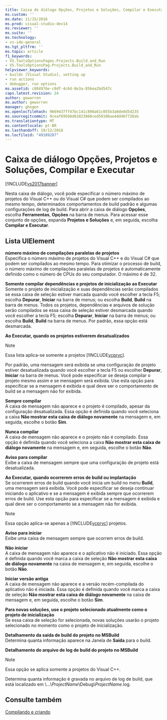 ```yaml
---
title: Caixa de diálogo Opções, Projetos e Soluções, Compilar e Executar | Microsoft Docs
ms.custom: ''
ms.date: 11/15/2016
ms.prod: visual-studio-dev14
ms.reviewer: ''
ms.suite: ''
ms.technology:
- vs-ide-general
ms.tgt_pltfrm: ''
ms.topic: article
f1_keywords:
- VS.ToolsOptionsPages.Projects.Build_and_Run
- VS.ToolsOptionsPag.Projects.Build_and_Run
helpviewer_keywords:
- builds [Visual Studio], setting up
- run actions
- debugger, run options
ms.assetid: c884976e-c0df-4c6d-8e3a-856ea2bd547c
caps.latest.revision: 24
author: gewarren
ms.author: gewarren
manager: ghogen
ms.openlocfilehash: 9669437ff47bc141c898a61c055b3a0de8d5d235
ms.sourcegitcommit: 9ceaf69568d61023868ced59108ae4dd46f720ab
ms.translationtype: MT
ms.contentlocale: pt-BR
ms.lasthandoff: 10/12/2018
ms.locfileid: "49189287"
---
```

# <a name="options-dialog-box--projects-and-solutions-build-and-run"></a>Caixa de diálogo Opções, Projetos e Soluções, Compilar e Executar
[!INCLUDE[vs2017banner](../../includes/vs2017banner.md)]

  
Nesta caixa de diálogo, você pode especificar o número máximo de projetos do Visual C++ ou do Visual C# que podem ser compilados ao mesmo tempo, determinados comportamentos de build padrão e algumas configurações de log de build. Para abrir a caixa de diálogo **Opções**, escolha **Ferramentas**, **Opções** na barra de menus. Para acessar esse conjunto de opções, expanda **Projetos e Soluções** e, em seguida, escolha **Compilar e Executar**.  
  
## <a name="uielement-list"></a>Lista UIElement  
 **número máximo de compilações paralelas de projetos**  
 Especifica o número máximo de projetos do Visual C++ e do Visual C# que podem ser compilados ao mesmo tempo. Para otimizar o processo de build, o número máximo de compilações paralelas de projetos é automaticamente definido como o número de CPUs do seu computador. O máximo é de 32.  
  
 **Somente compilar dependências e projetos de inicialização ao Executar**  
 Somente o projeto de inicialização e suas dependências serão compilados se essa caixa de seleção estiver marcada quando você escolher a tecla F5; escolha **Depurar**, **Iniciar** na barra de menus; ou escolha **Build**, **Build** na barra de menus. Todos os projetos, dependências e arquivos de solução serão compilados se essa caixa de seleção estiver desmarcada quando você escolher a tecla F5; escolha **Depurar**, **Iniciar** na barra de menus; ou escolha **Build**, **Build** na barra de menus. Por padrão, essa opção está desmarcada.  
  
 **Ao Executar, quando os projetos estiverem desatualizados**  
 > [!NOTE]
>  Essa lista aplica-se somente a projetos [!INCLUDE[vcprvc](../../includes/vcprvc-md.md)].  
  
 Por padrão, uma mensagem será exibida se uma configuração de projeto estiver desatualizada quando você escolher a tecla F5 ou escolher **Depurar**, **Iniciar** na barra de menus. Você pode especificar se deseja compilar o projeto mesmo assim e se mensagem será exibida. Use esta opção para especificar se a mensagem é exibida e qual deve ser o comportamento de build se a mensagem não for exibida.  
  
 **Sempre compilar**  
 A caixa de mensagem não aparece e o projeto é compilado, apesar da configuração desatualizada. Essa opção é definida quando você seleciona a caixa **Não mostrar esta caixa de diálogo novamente** na mensagem e, em seguida, escolhe o botão **Sim**.  
  
 **Nunca compilar**  
 A caixa de mensagem não aparece e o projeto não é compilado. Essa opção é definida quando você seleciona a caixa **Não mostrar esta caixa de diálogo novamente** na mensagem e, em seguida, escolhe o botão **Não**.  
  
 **Aviso para compilar**  
 Exibe a caixa de mensagem sempre que uma configuração de projeto está desatualizada.  
  
 **Ao Executar, quando ocorrerem erros de build ou implantação**  
 Se ocorrerem erros de build quando você inicia um build no menu **Build**, uma mensagem será exibida. Você pode especificar se deseja continuar iniciando o aplicativo e se a mensagem é exibida sempre que ocorrerem erros de build. Use esta opção para especificar se a mensagem é exibida e qual deve ser o comportamento se a mensagem não for exibida.  
  
> [!NOTE]
>  Essa opção aplica-se apenas a [!INCLUDE[vcprvc](../../includes/vcprvc-md.md)] projetos.  
  
 **Aviso para iniciar**  
 Exibe uma caixa de mensagem sempre que ocorrem erros de build.  
  
 **Não iniciar**  
 A caixa de mensagem não aparece e o aplicativo não é iniciado. Essa opção é definida quando você marca a caixa de seleção **Não mostrar esta caixa de diálogo novamente** na caixa de mensagem e, em seguida, escolhe o botão **Não**.  
  
 **Iniciar versão antiga**  
 A caixa de mensagem não aparece e a versão recém-compilada do aplicativo não é iniciada. Essa opção é definida quando você marca a caixa de seleção **Não mostrar esta caixa de diálogo novamente** na caixa de mensagem e, em seguida, escolhe o botão **Sim**.  
  
 **Para novas soluções, use o projeto selecionado atualmente como o projeto de inicialização**  
 Se essa caixa de seleção for selecionada, novas soluções usarão o projeto selecionado no momento como o projeto de inicialização.  
  
 **Detalhamento da saída de build do projeto no MSBuild**  
 Determina quanta informação aparece na Janela de **Saída** para o build.  
  
 **Detalhamento do arquivo de log de build do projeto no MSBuild**  
 > [!NOTE]
>  Essa opção se aplica somente a projetos do Visual C++.  
  
 Determina quanta informação é gravada no arquivo de log de build, que está localizado em \\...\\*ProjectName*\Debug\\*ProjectName*.log.  
  
## <a name="see-also"></a>Consulte também  
 [Compilando e criando](../../ide/compiling-and-building-in-visual-studio.md)



